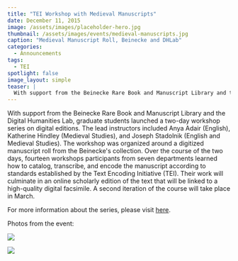 ```yaml
---
title: "TEI Workshop with Medieval Manuscripts"
date: December 11, 2015
image: /assets/images/placeholder-hero.jpg
thumbnail: /assets/images/events/medieval-manuscripts.jpg
caption: "Medieval Manuscript Roll, Beinecke and DHLab"
categories: 
  - Announcements
tags:
  - TEI
spotlight: false 
image_layout: simple
teaser: |
  With support from the Beinecke Rare Book and Manuscript Library and the Digital Humanities Lab, graduate students launched a two-day workshop series on digital editions. The lead instructors included...
---
```


With support from the Beinecke Rare Book and Manuscript Library and the Digital Humanities Lab, graduate students launched a two-day workshop series on digital editions. The lead instructors included Anya Adair (English), Katherine Hindley (Medieval Studies), and Joseph Stadolnik (English and Medieval Studies). The workshop was organized around a digitized manuscript roll from the Beinecke's collection. Over the course of the two days, fourteen workshops participants from seven departments learned how to catalog, transcribe, and encode the manuscript according to standards established by the Text Encoding Initiative (TEI). Their work will culminate in an online scholarly edition of the text that will be linked to a high-quality digital facsimile. A second iteration of the course will take place in March.
   
For more information about the series, please visit [here](http://gsas.yale.edu/news/graduate-students-bring-together-manuscript-study-digital-editing).

Photos from the event:

[<img src="http://web.library.yale.edu/sites/default/files/resize/images/TEIworkshop2015_people-200x200.JPG" />](http://web.library.yale.edu/sites/default/files/images/TEIworkshop2015_people.JPG)

[<img src="http://web.library.yale.edu/sites/default/files/resize/images/TEIworkshop2015_planning2-199x199.JPG" />](http://web.library.yale.edu/sites/default/files/images/TEIworkshop2015_planning2.JPG)